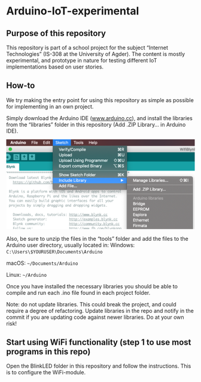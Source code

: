 # Arduino-IoT-experimental
## Purpose of this repository
This repository is part of a school project for the subject “Internet Technologies” (IS-308 at the University of Agder). The content is mostly experimental, and prototype in nature for testing different IoT implementations based on user stories. 

## How-to
We try making the entry point for using this repository as simple as possible for implementing in an own project. 

Simply download the Arduino IDE (www.arduino.cc), and install the libraries from the “libraries” folder in this repository (Add .ZIP Library… in Arduino IDE). 

![](attachements/Screenshot%202018-11-23%20at%2014.12.06.png)

Also, be sure to unzip the files in the “tools” folder and add the files to the Arduino user directory, usually located in: 
Windows:
`C:\Users\$YOURUSER\Documents\Arduino`

macOS:
`~/Documents/Arduino`

Linux:
`~/Arduino`

Once you have installed the necessary libraries you should be able to compile and run each .ino file found in each project folder. 

Note: do not update libraries. This could break the project, and could require a degree of refactoring. Update libraries in the repo and notify in the commit if you are updating code against newer libraries. Do at your own risk!

## Start using WiFi functionality (step 1 to use most programs in this repo)
Open the BlinkLED folder in this repository and follow the instructions. This is to configure the WiFi-module. 
